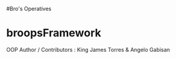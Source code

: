#Bro's Operatives

broopsFramework
===============

OOP
Author / Contributors : King James Torres & Angelo Gabisan
